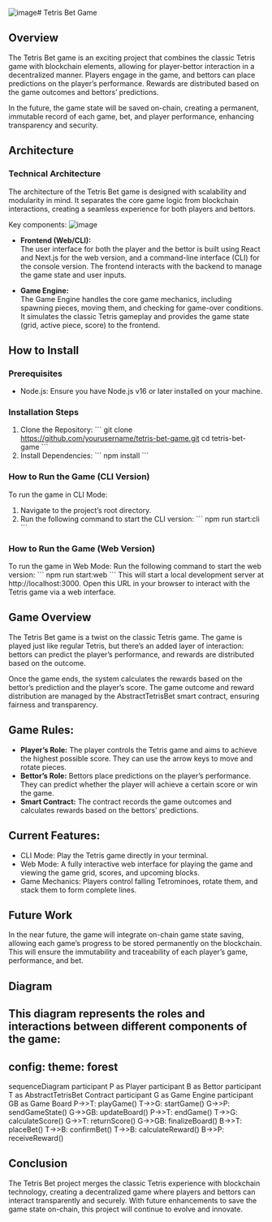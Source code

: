 ![image](https://github.com/user-attachments/assets/67696d2a-f55c-4a52-878f-3ab177650c3f)# Tetris Bet Game

## Overview
The Tetris Bet game is an exciting project that combines the classic Tetris game with blockchain elements, allowing for player-bettor interaction in a decentralized manner. Players engage in the game, and bettors can place predictions on the player’s performance. Rewards are distributed based on the game outcomes and bettors’ predictions.

In the future, the game state will be saved on-chain, creating a permanent, immutable record of each game, bet, and player performance, enhancing transparency and security.

## Architecture
### Technical Architecture
The architecture of the Tetris Bet game is designed with scalability and modularity in mind. It separates the core game logic from blockchain interactions, creating a seamless experience for both players and bettors.

Key components:
![image](https://github.com/user-attachments/assets/065b590f-d9dd-4bb5-83e8-c1f4b702b694)


- **Frontend (Web/CLI):**  
  The user interface for both the player and the bettor is built using React and Next.js for the web version, and a command-line interface (CLI) for the console version. The frontend interacts with the backend to manage the game state and user inputs.

- **Game Engine:**  
  The Game Engine handles the core game mechanics, including spawning pieces, moving them, and checking for game-over conditions. It simulates the classic Tetris gameplay and provides the game state (grid, active piece, score) to the frontend.

## How to Install
### Prerequisites
- Node.js: Ensure you have Node.js v16 or later installed on your machine.

### Installation Steps
1. Clone the Repository:
\`\`\`
git clone https://github.com/yourusername/tetris-bet-game.git
cd tetris-bet-game
\`\`\`
2. Install Dependencies:
\`\`\`
npm install
\`\`\`

### How to Run the Game (CLI Version)
To run the game in CLI Mode:
1. Navigate to the project’s root directory.
2. Run the following command to start the CLI version:
\`\`\`
npm run start:cli
\`\`\`

### How to Run the Game (Web Version)
To run the game in Web Mode:
Run the following command to start the web version:
\`\`\`
npm run start:web
\`\`\`
This will start a local development server at http://localhost:3000. Open this URL in your browser to interact with the Tetris game via a web interface.

## Game Overview
The Tetris Bet game is a twist on the classic Tetris game. The game is played just like regular Tetris, but there’s an added layer of interaction: bettors can predict the player’s performance, and rewards are distributed based on the outcome.

Once the game ends, the system calculates the rewards based on the bettor’s prediction and the player’s score. The game outcome and reward distribution are managed by the AbstractTetrisBet smart contract, ensuring fairness and transparency.

## Game Rules:
- **Player’s Role:** The player controls the Tetris game and aims to achieve the highest possible score. They can use the arrow keys to move and rotate pieces.
- **Bettor’s Role:** Bettors place predictions on the player’s performance. They can predict whether the player will achieve a certain score or win the game.
- **Smart Contract:** The contract records the game outcomes and calculates rewards based on the bettors' predictions.

## Current Features:
- CLI Mode: Play the Tetris game directly in your terminal.
- Web Mode: A fully interactive web interface for playing the game and viewing the game grid, scores, and upcoming blocks.
- Game Mechanics: Players control falling Tetrominoes, rotate them, and stack them to form complete lines.

## Future Work
In the near future, the game will integrate on-chain game state saving, allowing each game’s progress to be stored permanently on the blockchain. This will ensure the immutability and traceability of each player’s game, performance, and bet.

## Diagram
This diagram represents the roles and interactions between different components of the game:
---
config:
  theme: forest
---
sequenceDiagram
    participant P as Player
    participant B as Bettor
    participant T as AbstractTetrisBet Contract
    participant G as Game Engine
    participant GB as Game Board
    P->>T: playGame()
    T->>G: startGame()
    G->>P: sendGameState()
    G->>GB: updateBoard()
    P->>T: endGame()
    T->>G: calculateScore()
    G->>T: returnScore()
    G->>GB: finalizeBoard()
    B->>T: placeBet()
    T->>B: confirmBet()
    T->>B: calculateReward()
    B->>P: receiveReward()



## Conclusion
The Tetris Bet project merges the classic Tetris experience with blockchain technology, creating a decentralized game where players and bettors can interact transparently and securely. With future enhancements to save the game state on-chain, this project will continue to evolve and innovate.
